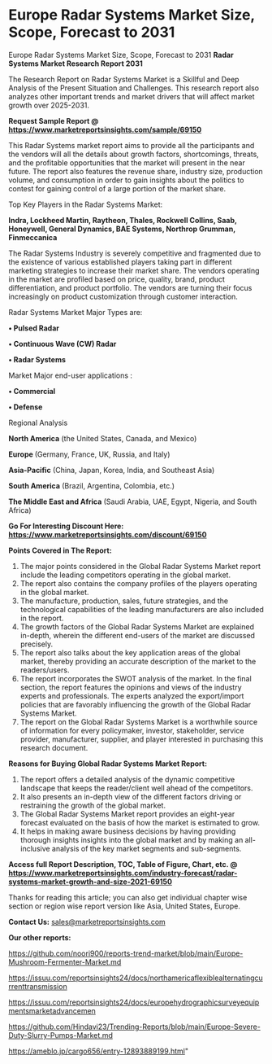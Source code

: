 # Europe Radar Systems Market Size, Scope, Forecast to 2031
 Europe Radar Systems Market Size, Scope, Forecast to 2031
<strong>Radar Systems Market Research Report 2031</strong>

The Research Report on Radar Systems Market is a Skillful and Deep Analysis of the Present Situation and Challenges. This research report also analyzes other important trends and market drivers that will affect market growth over 2025-2031.

<strong>Request Sample Report @ <a href=https://www.marketreportsinsights.com/sample/69150>https://www.marketreportsinsights.com/sample/69150</a></strong>

This Radar Systems market report aims to provide all the participants and the vendors will all the details about growth factors, shortcomings, threats, and the profitable opportunities that the market will present in the near future. The report also features the revenue share, industry size, production volume, and consumption in order to gain insights about the politics to contest for gaining control of a large portion of the market share.

Top Key Players in the Radar Systems Market:

<strong>Indra, Lockheed Martin, Raytheon, Thales, Rockwell Collins, Saab, Honeywell, General Dynamics, BAE Systems, Northrop Grumman, Finmeccanica</strong>

The Radar Systems Industry is severely competitive and fragmented due to the existence of various established players taking part in different marketing strategies to increase their market share. The vendors operating in the market are profiled based on price, quality, brand, product differentiation, and product portfolio. The vendors are turning their focus increasingly on product customization through customer interaction.

Radar Systems Market Major Types are:

<strong>• Pulsed Radar

• Continuous Wave (CW) Radar

• Radar Systems</strong>

Market Major end-user applications :

<strong>• Commercial

• Defense</strong>

Regional Analysis

</u><strong><b>North America</b></strong> (the United States, Canada, and Mexico)

<strong><b>Europe </b></strong>(Germany, France, UK, Russia, and Italy)

<strong><b>Asia-Pacific</b></strong> (China, Japan, Korea, India, and Southeast Asia)

<strong><b>South America</b></strong> (Brazil, Argentina, Colombia, etc.)

<strong><b>The Middle East and Africa</b></strong> (Saudi Arabia, UAE, Egypt, Nigeria, and South Africa)

<strong>Go For Interesting Discount Here: <a href=https://www.marketreportsinsights.com/discount/69150>https://www.marketreportsinsights.com/discount/69150</a></strong>

<strong>Points Covered in The Report:</strong>
<ol>
  <li>The major points considered in the Global Radar Systems Market report include the leading competitors operating in the global market.</li>
  <li>The report also contains the company profiles of the players operating in the global market.</li>
  <li>The manufacture, production, sales, future strategies, and the technological capabilities of the leading manufacturers are also included in the report.</li>
  <li>The growth factors of the Global Radar Systems Market are explained in-depth, wherein the different end-users of the market are discussed precisely.</li>
  <li>The report also talks about the key application areas of the global market, thereby providing an accurate description of the market to the readers/users.</li>
  <li>The report incorporates the SWOT analysis of the market. In the final section, the report features the opinions and views of the industry experts and professionals. The experts analyzed the export/import policies that are favorably influencing the growth of the Global Radar Systems Market.</li>
  <li>The report on the Global Radar Systems Market is a worthwhile source of information for every policymaker, investor, stakeholder, service provider, manufacturer, supplier, and player interested in purchasing this research document.</li>
</ol>
<strong>Reasons for Buying Global Radar Systems Market Report:</strong>

<ol>
  <li>The report offers a detailed analysis of the dynamic competitive landscape that keeps the reader/client well ahead of the competitors.</li>
  <li>It also presents an in-depth view of the different factors driving or restraining the growth of the global market.</li>
  <li>The Global Radar Systems Market report provides an eight-year forecast evaluated on the basis of how the market is estimated to grow.</li>
  <li>It helps in making aware business decisions by having providing thorough insights insights into the global market and by making an all-inclusive analysis of the key market segments and sub-segments.</li>
</ol>
<strong>Access full Report Description, TOC, Table of Figure, Chart, etc. @ <a href=https://www.marketreportsinsights.com/industry-forecast/radar-systems-market-growth-and-size-2021-69150>https://www.marketreportsinsights.com/industry-forecast/radar-systems-market-growth-and-size-2021-69150</a></strong>


Thanks for reading this article; you can also get individual chapter wise section or region wise report version like Asia, United States, Europe.

<strong>Contact Us:</strong>
sales@marketreportsinsights.com

<strong>Our other reports:</strong>

<a href=https://github.com/noori900/reports-trend-market/blob/main/Europe-Mushroom-Fermenter-Market.md>https://github.com/noori900/reports-trend-market/blob/main/Europe-Mushroom-Fermenter-Market.md</a>

<a href=https://issuu.com/reportsinsights24/docs/northamericaflexiblealternatingcurrenttransmission>https://issuu.com/reportsinsights24/docs/northamericaflexiblealternatingcurrenttransmission</a>

<a href=https://issuu.com/reportsinsights24/docs/europehydrographicsurveyequipmentsmarketadvancemen>https://issuu.com/reportsinsights24/docs/europehydrographicsurveyequipmentsmarketadvancemen</a>

<a href=https://github.com/Hindavi23/Trending-Reports/blob/main/Europe-Severe-Duty-Slurry-Pumps-Market.md>https://github.com/Hindavi23/Trending-Reports/blob/main/Europe-Severe-Duty-Slurry-Pumps-Market.md</a>

<a href=https://ameblo.jp/cargo656/entry-12893889199.html>https://ameblo.jp/cargo656/entry-12893889199.html</a>"

